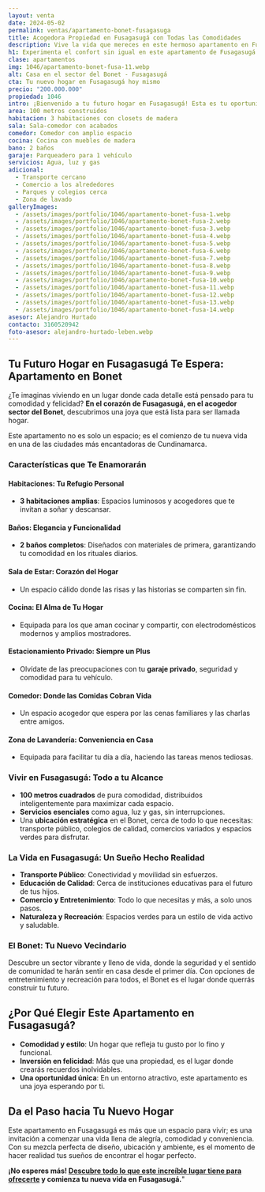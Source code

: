 ```yaml
---
layout: venta
date: 2024-05-02
permalink: ventas/apartamento-bonet-fusagasuga
title: Acogedora Propiedad en Fusagasugá con Todas las Comodidades
description: Vive la vida que mereces en este hermoso apartamento en Fusagasugá. ¡Haz clic y agenda una visita ahora mismo!
h1: Experimenta el confort sin igual en este apartamento de Fusagasugá
clase: apartamentos
img: 1046/apartamento-bonet-fusa-11.webp
alt: Casa en el sector del Bonet - Fusagasugá
cta: Tu nuevo hogar en Fusagasugá hoy mismo
precio: "200.000.000"
propiedad: 1046
intro: ¡Bienvenido a tu futuro hogar en Fusagasugá! Esta es tu oportunidad en el deseado sector del Bonet
area: 100 metros construidos
habitacion: 3 habitaciones con closets de madera 
sala: Sala-comedor con acabados
comedor: Comedor con amplio espacio
cocina: Cocina con muebles de madera 
bano: 2 baños 
garaje: Parqueadero para 1 vehículo
servicios: Agua, luz y gas 
adicional:
  - Transporte cercano
  - Comercio a los alrededores
  - Parques y colegios cerca
  - Zona de lavado
galleryImages:
  - /assets/images/portfolio/1046/apartamento-bonet-fusa-1.webp
  - /assets/images/portfolio/1046/apartamento-bonet-fusa-2.webp
  - /assets/images/portfolio/1046/apartamento-bonet-fusa-3.webp
  - /assets/images/portfolio/1046/apartamento-bonet-fusa-4.webp
  - /assets/images/portfolio/1046/apartamento-bonet-fusa-5.webp
  - /assets/images/portfolio/1046/apartamento-bonet-fusa-6.webp
  - /assets/images/portfolio/1046/apartamento-bonet-fusa-7.webp
  - /assets/images/portfolio/1046/apartamento-bonet-fusa-8.webp
  - /assets/images/portfolio/1046/apartamento-bonet-fusa-9.webp
  - /assets/images/portfolio/1046/apartamento-bonet-fusa-10.webp
  - /assets/images/portfolio/1046/apartamento-bonet-fusa-11.webp
  - /assets/images/portfolio/1046/apartamento-bonet-fusa-12.webp
  - /assets/images/portfolio/1046/apartamento-bonet-fusa-13.webp
  - /assets/images/portfolio/1046/apartamento-bonet-fusa-14.webp
asesor: Alejandro Hurtado
contacto: 3160520942
foto-asesor: alejandro-hurtado-leben.webp
---
```

## Tu Futuro Hogar en Fusagasugá Te Espera: Apartamento en Bonet

¿Te imaginas viviendo en un lugar donde cada detalle está pensado para tu comodidad y felicidad? **En el corazón de Fusagasugá, en el acogedor sector del Bonet**, descubrimos una joya que está lista para ser llamada hogar.

Este apartamento no es solo un espacio; es el comienzo de tu nueva vida en una de las ciudades más encantadoras de Cundinamarca.

### Características que Te Enamorarán

#### Habitaciones: Tu Refugio Personal

- **3 habitaciones amplias**: Espacios luminosos y acogedores que te invitan a soñar y descansar.

#### Baños: Elegancia y Funcionalidad

- **2 baños completos**: Diseñados con materiales de primera, garantizando tu comodidad en los rituales diarios.

#### Sala de Estar: Corazón del Hogar

- Un espacio cálido donde las risas y las historias se comparten sin fin.

#### Cocina: El Alma de Tu Hogar

- Equipada para los que aman cocinar y compartir, con electrodomésticos modernos y amplios mostradores.

#### Estacionamiento Privado: Siempre un Plus

- Olvídate de las preocupaciones con tu **garaje privado**, seguridad y comodidad para tu vehículo.

#### Comedor: Donde las Comidas Cobran Vida

- Un espacio acogedor que espera por las cenas familiares y las charlas entre amigos.

#### Zona de Lavandería: Conveniencia en Casa

- Equipada para facilitar tu día a día, haciendo las tareas menos tediosas.

### Vivir en Fusagasugá: Todo a tu Alcance

- **100 metros cuadrados** de pura comodidad, distribuidos inteligentemente para maximizar cada espacio.
- **Servicios esenciales** como agua, luz y gas, sin interrupciones.
- Una **ubicación estratégica** en el Bonet, cerca de todo lo que necesitas: transporte público, colegios de calidad, comercios variados y espacios verdes para disfrutar.

### La Vida en Fusagasugá: Un Sueño Hecho Realidad

- **Transporte Público**: Conectividad y movilidad sin esfuerzos.
- **Educación de Calidad**: Cerca de instituciones educativas para el futuro de tus hijos.
- **Comercio y Entretenimiento**: Todo lo que necesitas y más, a solo unos pasos.
- **Naturaleza y Recreación**: Espacios verdes para un estilo de vida activo y saludable.

### El Bonet: Tu Nuevo Vecindario

Descubre un sector vibrante y lleno de vida, donde la seguridad y el sentido de comunidad te harán sentir en casa desde el primer día. Con opciones de entretenimiento y recreación para todos, el Bonet es el lugar donde querrás construir tu futuro.

## ¿Por Qué Elegir Este Apartamento en Fusagasugá?

- **Comodidad y estilo**: Un hogar que refleja tu gusto por lo fino y funcional.
- **Inversión en felicidad**: Más que una propiedad, es el lugar donde crearás recuerdos inolvidables.
- **Una oportunidad única**: En un entorno atractivo, este apartamento es una joya esperando por ti.

## Da el Paso hacia Tu Nuevo Hogar

Este apartamento en Fusagasugá es más que un espacio para vivir; es una invitación a comenzar una vida llena de alegría, comodidad y conveniencia. Con su mezcla perfecta de diseño, ubicación y ambiente, es el momento de hacer realidad tus sueños de encontrar el hogar perfecto.

**¡No esperes más! [Descubre todo lo que este increíble lugar tiene para ofrecerte](#asesor) y comienza tu nueva vida en Fusagasugá.**"
